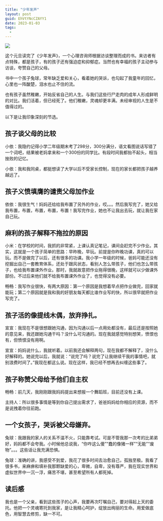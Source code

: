 ```yaml
---
title: "少年发声"
layout: post
guid: EhVtYNcCZAYY1
date: 2023-01-03
tags:
  -
---
```


![](/media/files/2022/2023-01-03-tree-house.webp)

这个元旦读完了《少年发声》，一个心理咨询师根据访谈整理而成的书。来访者有点特殊，都是孩子，有的孩子还有强迫症和抑郁症。当然也有幸福的孩子主动参与访谈，夸赞自己的父母。

书中一个孩子兔球，常年缺乏爱和关心，看着她的哭诉，也勾起了我童年的回忆，心里也一阵酸楚，泪水也止不住的流。

也有孩子虽然稚嫩，开始反省自己的人生。与我们这些行尸走肉的成年人形成鲜明的对比。我们活着，但已经死了。他们稚嫩，灵魂却更丰满。未经审视的人生是不值得过的。

以下是让我印象深刻的节选。

## 孩子谈父母的比较

小依：我隐约记得小学二年级期末考了298分，300分满分，语文看图说话写错了一个词吧，结果被老妈拿来和一个300份的同学比。有段时间我都抬不起头，相当挫败的记忆。

小依：我和我同桌，都挺想读了大学以后不受家长控制，现在的家长都把孩子越养越远了。


## 孩子义愤填膺的谴责父母加作业

依依：我很生气！妈妈还给给我布置了另外的作业，哎。。。然后我写完了，她又给我布置，布置，布置，布置，布置！我写完作业，她也不让我出去玩，就让我在家自己玩。



## 麻利的孩子解释不拖拉的原因

小米：在学校的时间，我抓的非常紧，上课认真记笔记，课间会赶完不少作业。其实，这就是一个孩子简单的思路：早昨晚，早玩。前提是你昨晚功课，真的可以玩。而不是做完了以后，还有很多的功课。我小学一年级的时候，爸妈可能还没有挖掘出自己一套教育体系，还处于跟风状态，看别人怎么带孩子，他们也怎么带孩子，也给我布置课外作业。那时，我就故意把作业拖得很晚，这样就可以少做课外部份。不过后来他们就不给我布置课外作业了，也觉得没有必要。

畅畅：我写作业很快，有两大原因：第一个原因是我想着早点把作业做完，回家就能玩；第二个原因就是我和我的好朋友每天都比谁作业写的快，所以很早就把作业写完了。



## 孩子活的像提线木偶，放弃挣扎。

宣宣：我现在不是很想跟她沟通，因为沟通以后一点用处都没有，最后还是按照她的意见来，我还跟她沟通干吗？没什么可沟通的。现在我就感觉特别想笑，愤恨也有，但愤恨没有用啊。

宣宣：妈妈说什么，我就听着。以前我还会解释两句，现在我都不解释了，没什么好解释的。她说完以后，我就说：“说完了吗？说完了让我继续干我的事情吧，就别浪费时间了。”我现在都这么说。现在这样，我已经不想再去纠缠这些事了。


## 孩子称赞父母给予他们自主权

畅畅：前几天，我刚刚跟我妈妈提出来想报一个舞蹈班，目前还没有上课。

主持人：所以很多事情是等到你自己提出需求了，爸爸妈妈给你相应的资源，而不是说拽着你往前跑。

## 一个女孩子，哭诉被父母嫌弃。

兔球：我跟我的家人的关系不温不火，只能靠考试。可是不管我那一次考的比弟弟好，妈妈都不会夸我。小时候他总说我，“你咋这么傻”“蠢的像猪一样”“无能”“废物”。。。这些话让我充满恐惧。

兔球：准确的讲，我感受不到爱，我花了很多时间去治愈自己，孤独至极。我看了很多书，来麻痹和填补我那颗缺爱的心，卑微，自卑，没有尊严，我在现实世界和虚拟世界中一沉一浮，痛苦不堪，甚至希望所有人都死掉。


## 读后感

我也是一个父亲，看到这些孩子的心声，我要再次叮嘱自己，要对得起上天的委托。他把一个灵魂寄托到我家，是让我精心呵护，绽放出绚丽的生命。用爱做底色，用智慧去修剪，缺一不可。